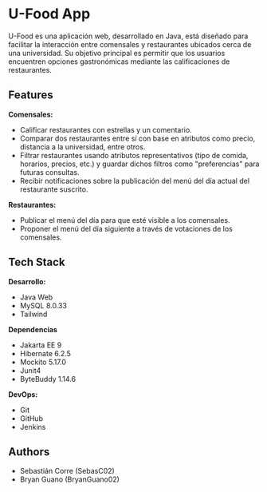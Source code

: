 # U-Food App

U-Food es una aplicación web, desarrollado en Java, está diseñado para facilitar la interacción entre comensales y restaurantes ubicados cerca de una universidad. Su objetivo principal es permitir que los usuarios  encuentren opciones gastronómicas mediante las calificaciones de restaurantes.

## Features

**Comensales:**

- Calificar restaurantes con estrellas y un comentario.
- Comparar dos restaurantes entre sí con base en atributos como precio, distancia a la universidad, entre otros.
- Filtrar restaurantes usando atributos representativos (tipo de comida, horarios, precios, etc.) y guardar dichos filtros como "preferencias" para futuras consultas.
- Recibir notificaciones sobre la publicación del menú del día actual del restaurante suscrito.

**Restaurantes:**
- Publicar el menú del día para que esté visible a los comensales.
- Proponer el menú del día siguiente a través de votaciones de los comensales.

## Tech Stack

**Desarrollo:**
- Java Web
- MySQL 8.0.33
- Tailwind

**Dependencias**
- Jakarta EE 9
- Hibernate 6.2.5
- Mockito 5.17.0
- Junit4
- ByteBuddy 1.14.6

**DevOps:**
- Git
- GitHub
- Jenkins


## Authors
- Sebastián Corre (SebasC02)
- Bryan Guano (BryanGuano02)
